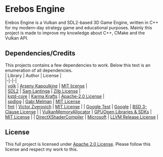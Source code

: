 
# Erebos Engine
Erebos Engine is a Vulkan and SDL2-based 3D Game Engine, written in C++ for my modern-day strategy game and educational purposes. Mainly this project is made to improve my knowledge about C++, CMake and the Vulkan API.

## Dependencies/Credits
This projects contains a few dependencies to work. Below this text is an enumeration of all dependencies.  
| Library | Author | License |  
|-|-|-|  
| [volk](https://github.com/zeux/volk) | [Arseny Kapoulkine](https://github.com/zeux) | [MIT license](https://github.com/zeux/volk/tree/master?tab=MIT-1-ov-file#readme) |  
| [SDL2](https://github.com/libsdl-org/SDL) | [Sam Lantinga](https://github.com/slouken) | [Zlib License](https://github.com/libsdl-org/SDL?tab=Zlib-1-ov-file#readme) |  
| [kstd-core](https://github.com/karmakrafts/kstd-core) | [Karma Krafts](https://github.com/karmakrafts) | [Apache-2.0 License](https://github.com/karmakrafts/kstd-core?tab=Apache-2.0-1-ov-file#readme) |  
| [spdlog](https://github.com/gabime/spdlog) | [Gabi Melman](https://github.com/gabime) | [MIT License](https://github.com/gabime/spdlog?tab=License-1-ov-file#readme)  
| [fmt](https://github.com/fmtlib/fmt) | [Victor Zverovich](https://github.com/vitaut) | [MIT License](https://github.com/fmtlib/fmt?tab=License-1-ov-file#readme) |
| [Google Test](https://github.com/google/googletest) | [Google](https://github.com/google) | [BSD 3-Clause License](https://github.com/google/googletest/blob/main/LICENSE) |
| [VulkanMemoryAllocator](https://github.com/GPUOpen-LibrariesAndSDKs/VulkanMemoryAllocator) | [GPUOpen Libraries & SDKs](https://github.com/GPUOpen-LibrariesAndSDKs) | [MIT License](https://github.com/GPUOpen-LibrariesAndSDKs/VulkanMemoryAllocator?tab=MIT-1-ov-file) |
| [DirectXShaderCompiler](https://github.com/microsoft/DirectXShaderCompiler) | [Microsoft](https:/github.com/microsoft) | [LLVM Release License](https://github.com/microsoft/DirectXShaderCompiler/blob/main/LICENSE.TXT) |

## License
This full project is licensed under [Apache 2.0 License](https://github.com/Cach30verfl0w/erebos/?tab=Apache-2.0-1-ov-file#readme). Please follow this license and respect my work to this.
